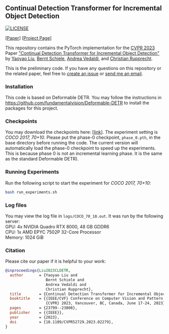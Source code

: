 ## Continual Detection Transformer for Incremental Object Detection

[![LICENSE](https://img.shields.io/github/license/yaoyao-liu/E3BM?style=flat-square)](https://github.com/yaoyao-liu/CL-DETR/blob/master/LICENSE)

[[Paper](https://www.cs.jhu.edu/~yyliu/preprints/Continual_Detection_Transformer_for_Incremental_Object_Detection.pdf)] [[Project Page](https://lyy.mpi-inf.mpg.de/CL-DETR/)]

This repository contains the PyTorch implementation for the [CVPR 2023](https://cvpr2023.thecvf.com/) Paper ["Continual Detection Transformer for Incremental Object Detection"](https://www.cs.jhu.edu/~yyliu/preprints/Continual_Detection_Transformer_for_Incremental_Object_Detection.pdf) by [Yaoyao Liu](https://people.mpi-inf.mpg.de/~yaliu/), [Bernt Schiele](https://www.mpi-inf.mpg.de/departments/computer-vision-and-multimodal-computing/people/bernt-schiele/), [Andrea Vedaldi](https://www.robots.ox.ac.uk/~vedaldi/), and [ Christian Rupprecht](https://chrirupp.github.io/). 

This is the preliminary code. If you have any questions on this repository or the related paper, feel free to [create an issue](https://github.com/yaoyao-liu/CL-DETR/issues/new) or [send me an email](mailto:yyliu@cs.jhu.edu).

### Installation 

This code is based on Deformable DETR. You may follow the instructions in <https://github.com/fundamentalvision/Deformable-DETR> to install the packages for this project.

### Checkpoints 

You may download the checkpoints here: \[[link](https://drive.google.com/drive/folders/1kKLl1MMRMTU4uTc5isoq2wPJjSH-3VhE?usp=sharing)\]. The experiment setting is *COCO 2017, 70+10*. Please put the phase-0 checkpoint, `phase_0.pth`, in the base directory before running the code. The current version will automatically load the phase-0 checkpoint to speed up the experiments. This is because phase 0 is not an incremental learning phase. It is the same as the standard Deformable DETR).

### Running Experiments

Run the following script to start the experiment for *COCO 2017, 70+10*:
```bash
bash run_experiments.sh
```

### Log files

You may view the log file in `logs/COCO_70_10.out`. It was run by the following server:<br>
GPU: 4x NVIDIA Quadro RTX 8000, 48 GB GDDR6<br>
CPU: 1x AMD EPYC 7502P 32-Core Processor<br>
Memory: 1024 GiB

### Citation

Please cite our paper if it is helpful to your work:

```bibtex
@inproceedings{Liu2023CLDETR,
  author       = {Yaoyao Liu and
                  Bernt Schiele and
                  Andrea Vedaldi and
                  Christian Rupprecht},
  title        = {Continual Detection Transformer for Incremental Object Detection},
  booktitle    = {{IEEE/CVF} Conference on Computer Vision and Pattern Recognition,
                  {CVPR} 2023, Vancouver, BC, Canada, June 17-24, 2023},
  pages        = {23799--23808},
  publisher    = {{IEEE}},
  year         = {2023},
  doi          = {10.1109/CVPR52729.2023.02279},
}
```
